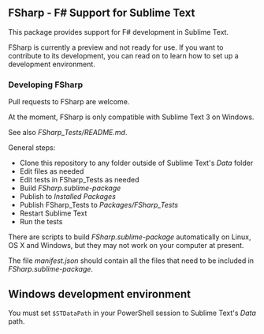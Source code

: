## FSharp - F# Support for Sublime Text

This package provides support for F# development in Sublime Text.

FSharp is currently a preview and not ready for use. If you want to
contribute to its development, you can read on to learn how to set up a
development environment.


### Developing FSharp

Pull requests to FSharp are welcome.

At the moment, FSharp is only compatible with Sublime Text 3 on Windows.

See also *FSharp_Tests/README.md*.

General steps:

* Clone this repository to any folder outside of Sublime Text's *Data* folder
* Edit files as needed
* Edit tests in FSharp_Tests as needed
* Build *FSharp.sublime-package*
* Publish to *Installed Packages*
* Publish FSharp_Tests to *Packages/FSharp_Tests*
* Restart Sublime Text
* Run the tests

There are scripts to build *FSharp.sublime-package* automatically on Linux,
OS X and Windows, but they may not work on your computer at present.

The file *manifest.json* should contain all the files that need to be
included in *FSharp.sublime-package*.

## Windows development environment

You must set `$STDataPath` in your PowerShell session to Sublime Text's *Data*
path.
